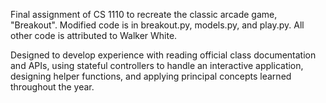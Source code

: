 Final assignment of CS 1110 to recreate the classic arcade game, "Breakout". Modified code is in breakout.py, models.py, and play.py. All other code is attributed to Walker White.

Designed to develop experience with reading official class documentation and APIs, using stateful controllers to handle an interactive application, designing helper functions, and applying principal concepts learned throughout the year.

